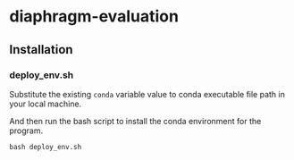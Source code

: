 # diaphragm-evaluation

## Installation

###  deploy_env.sh

Substitute the existing `conda` variable value to conda executable file path in your local machine.

And then run the bash script to install the conda environment for the program.

`bash deploy_env.sh` 


